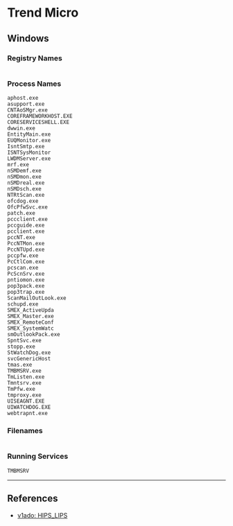 # Trend Micro

## Windows

### Registry Names

```

```

### Process Names

```
aphost.exe
asupport.exe
CNTAoSMgr.exe
COREFRAMEWORKHOST.EXE
CORESERVICESHELL.EXE
dwwin.exe
EntityMain.exe
EUQMonitor.exe
IsntSmtp.exe
ISNTSysMonitor
LWDMServer.exe
mrf.exe
nSMDemf.exe
nSMDmon.exe
nSMDreal.exe
nSMDsch.exe
NTRtScan.exe
ofcdog.exe
OfcPfwSvc.exe
patch.exe
pccclient.exe
pccguide.exe
pcclient.exe
pccNT.exe
PccNTMon.exe
PccNTUpd.exe
pccpfw.exe
PcCtlCom.exe
pcscan.exe
PcScnSrv.exe
pntiomon.exe
pop3pack.exe
pop3trap.exe
ScanMailOutLook.exe
schupd.exe
SMEX_ActiveUpda
SMEX_Master.exe
SMEX_RemoteConf
SMEX_SystemWatc
smOutlookPack.exe
SpntSvc.exe
stopp.exe
StWatchDog.exe
svcGenericHost
tmas.exe
TMBMSRV.exe
TmListen.exe
Tmntsrv.exe
TmPfw.exe
tmproxy.exe
UISEAGNT.EXE
UIWATCHDOG.EXE
webtrapnt.exe
```

### Filenames

```

```

### Running Services

```
TMBMSRV
```

---
## References

- [v1ado: HIPS_LIPS](https://github.com/v1ado/HIPS_LIPS)